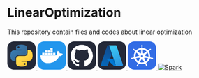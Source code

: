 # LinearOptimization
This repository contain files and codes about linear optimization 
<p align="left"> <a href="https://www.python.org/" target="_blank"> <img src="https://github.com/tandpfun/skill-icons/blob/main/icons/Python-Dark.svg" alt="Python" width="65" height="65"/>  </a>
<a href="https://www.docker.com/" target="_blank"> <img src="https://github.com/tandpfun/skill-icons/blob/main/icons/Docker.svg" alt="Docker" width="65" height="65"/> </a>
<a href="https://github.com/" target="_blank"> <img src="https://github.com/tandpfun/skill-icons/blob/main/icons/Github-Dark.svg" alt="Github" width="65" height="65"/> </a>
<a href="https://azure.microsoft.com/es-es/" target="_blank"> <img src="https://github.com/tandpfun/skill-icons/blob/main/icons/Azure-Dark.svg" alt="Azure" width="65" height="65"/> </a>
<a href="https://cloud.google.com/kubernetes-engine?hl=es-419" target="_blank"> <img src="https://github.com/tandpfun/skill-icons/blob/main/icons/Kubernetes.svg" alt="Kubernetes" width="65" height="65"/> </a>
<a href="https://spark.apache.org/docs/latest/api/python/index.html"> <img src="https://upload.wikimedia.org/wikipedia/commons/f/f3/Apache_Spark_logo.svg" alt="Spark" width="65" height="65"/> </a>
</p>

